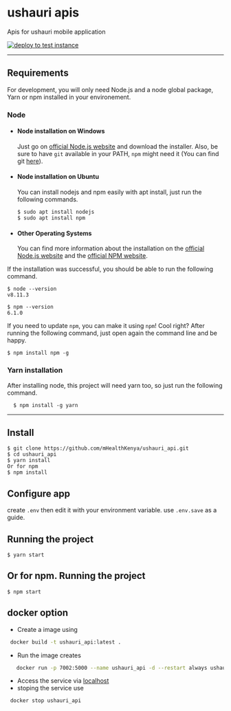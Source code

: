 # ushauri apis

Apis for ushauri mobile application

[![deploy to test instance](https://github.com/palladiumkenya/ushauri_api/actions/workflows/cicd_process.yml/badge.svg)](https://github.com/palladiumkenya/ushauri_api/actions/workflows/cicd_process.yml)

---
## Requirements

For development, you will only need Node.js and a node global package, Yarn or npm installed in your environement.

### Node
- #### Node installation on Windows

  Just go on [official Node.js website](https://nodejs.org/) and download the installer.
Also, be sure to have `git` available in your PATH, `npm` might need it (You can find git [here](https://git-scm.com/)).

- #### Node installation on Ubuntu

  You can install nodejs and npm easily with apt install, just run the following commands.

      $ sudo apt install nodejs
      $ sudo apt install npm

- #### Other Operating Systems
  You can find more information about the installation on the [official Node.js website](https://nodejs.org/) and the [official NPM website](https://npmjs.org/).

If the installation was successful, you should be able to run the following command.

    $ node --version
    v8.11.3

    $ npm --version
    6.1.0

If you need to update `npm`, you can make it using `npm`! Cool right? After running the following command, just open again the command line and be happy.

    $ npm install npm -g

###
### Yarn installation
  After installing node, this project will need yarn too, so just run the following command.

      $ npm install -g yarn

---

## Install

    $ git clone https://github.com/mHealthKenya/ushauri_api.git
    $ cd ushauri_api
    $ yarn install
    Or for npm
    $ npm install

## Configure app

create `.env` then edit it with your environment variable. use `.env.save` as a guide.

## Running the project

    $ yarn start

## Or for npm. Running the project

    $ npm start
## docker option

* Create a image using
 ```sh
  docker build -t ushauri_api:latest .
 ```
 * Run the image creates
 ```sh
    docker run -p 7002:5000 --name ushauri_api -d --restart always ushauri_api:latest
 ```
 * Access the service via [localhost](http://127.0.0.1:7002)
 * stoping the service use
 ```sh
  docker stop ushauri_api
  ```
